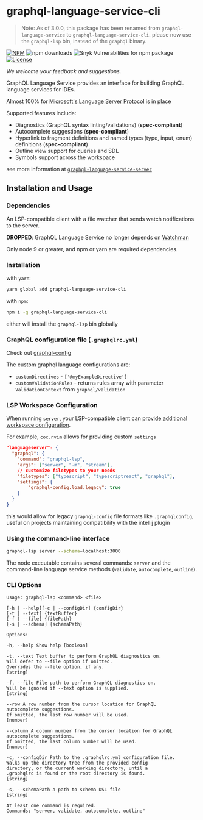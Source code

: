 # graphql-language-service-cli

> Note: As of 3.0.0, this package has been renamed from `graphql-language-service` to `graphql-language-service-cli`. please now use the `graphql-lsp` bin, instead of the `graphql` binary.

[![NPM](https://img.shields.io/npm/v/graphql-language-service-cli.svg)](https://npmjs.com/graphql-language-service-cli)
![npm downloads](https://img.shields.io/npm/dm/graphql-language-service-vli?label=npm%20downloads)
![Snyk Vulnerabilities for npm package](https://img.shields.io/snyk/vulnerabilities/npm/codemirror-graphql)
[![License](https://img.shields.io/npm/l/graphql-language-service.svg?style=flat-square)](LICENSE)

_We welcome your feedback and suggestions._

GraphQL Language Service provides an interface for building GraphQL language services for IDEs.

Almost 100% for [Microsoft's Language Server Protocol](https://github.com/Microsoft/language-server-protocol) is in place

Supported features include:

- Diagnostics (GraphQL syntax linting/validations) (**spec-compliant**)
- Autocomplete suggestions (**spec-compliant**)
- Hyperlink to fragment definitions and named types (type, input, enum) definitions (**spec-compliant**)
- Outline view support for queries and SDL
- Symbols support across the workspace

see more information at [`graphql-language-service-server`](https://npmjs.com/graphql-language-service-server)

## Installation and Usage

### Dependencies

An LSP-compatible client with a file watcher that sends watch notifications to the server.

**DROPPED**: GraphQL Language Service no longer depends on [Watchman](https://facebook.github.io/watchman/)

Only node 9 or greater, and npm or yarn are required dependencies.

### Installation

with `yarn`:

```sh
yarn global add graphql-language-service-cli
```

with `npm`:

```sh
npm i -g graphql-language-service-cli
```

either will install the `graphql-lsp` bin globally

### GraphQL configuration file (`.graphqlrc.yml`)

Check out [graphql-config](https://graphql-config.com/docs)

The custom graphql language configurations are:

- `customDirectives` - `['@myExampleDirective']`
- `customValidationRules` - returns rules array with parameter `ValidationContext` from `graphql/validation`

### LSP Workspace Configuration

When running `server`, your LSP-compatible client can [provide additional workspace configuration](https://npmjs.com/graphql-language-service-server#workspace-configuration).

For example, `coc.nvim` allows for providing custom `settings`

```json
"languageserver": {
  "graphql": {
    "command": "graphql-lsp",
    "args": ["server", "-m", "stream"],
    // customize filetypes to your needs
    "filetypes": ["typescript", "typescriptreact", "graphql"],
    "settings": {
        "graphql-config.load.legacy": true
    }
  }
}
```

this would allow for legacy `graphql-config` file formats like `.graphqlconfig`, useful on projects maintaining compatibility with the intellij plugin

### Using the command-line interface

```sh
graphql-lsp server --schema=localhost:3000
```

The node executable contains several commands: `server` and the command-line language service methods (`validate`, `autocomplete`, `outline`).

### CLI Options

```
Usage: graphql-lsp <command> <file>

[-h | --help][-c | --configDir] {configDir}
[-t | --text] {textBuffer}
[-f | --file] {filePath}
[-s | --schema] {schemaPath}

Options:

-h, --help Show help [boolean]

-t, --text Text buffer to perform GraphQL diagnostics on.
Will defer to --file option if omitted.
Overrides the --file option, if any.
[string]

-f, --file File path to perform GraphQL diagnostics on.
Will be ignored if --text option is supplied.
[string]

--row A row number from the cursor location for GraphQL
autocomplete suggestions.
If omitted, the last row number will be used.
[number]

--column A column number from the cursor location for GraphQL
autocomplete suggestions.
If omitted, the last column number will be used.
[number]

-c, --configDir Path to the .graphqlrc.yml configuration file.
Walks up the directory tree from the provided config
directory, or the current working directory, until a
.graphqlrc is found or the root directory is found.
[string]

-s, --schemaPath a path to schema DSL file
[string]

At least one command is required.
Commands: "server, validate, autocomplete, outline"

```
